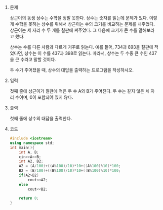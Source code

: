 1. 문제

   상근이의 동생 상수는 수학을 정말 못한다. 상수는 숫자를 읽는데 문제가 있다. 이렇게 수학을 못하는 상수를 위해서 상근이는 수의 크기를 비교하는 문제를 내주었다. 상근이는 세 자리 수 두 개를 칠판에 써주었다. 그 다음에 크기가 큰 수를 말해보라고 했다.

   상수는 수를 다른 사람과 다르게 거꾸로 읽는다. 예를 들어, 734과 893을 칠판에 적었다면, 상수는 이 수를 437과 398로 읽는다. 따라서, 상수는 두 수중 큰 수인 437을 큰 수라고 말할 것이다.

   두 수가 주어졌을 때, 상수의 대답을 출력하는 프로그램을 작성하시오.

2. 입력

   첫째 줄에 상근이가 칠판에 적은 두 수 A와 B가 주어진다. 두 수는 같지 않은 세 자리 수이며, 0이 포함되어 있지 않다.

3. 출력

   첫째 줄에 상수의 대답을 출력한다.

4. 코드

   ```c++
   #include <iostream>
   using namespace std;
   int main(){
       int A, B;
       cin>>A>>B;
       int A2, B2;
       A2 = (A/100)+((A%100)/10)*10+((A%100)%10)*100;
       B2 = (B/100)+((B%100)/10)*10+((B%100)%10)*100;
       if(A2>B2)
           cout<<A2;
       else
           cout<<B2;
       
       return 0;
   }
   ```

   